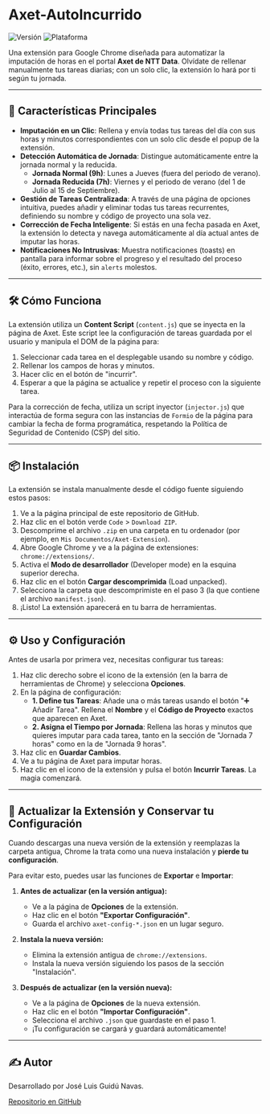 # Axet-AutoIncurrido

![Versión](https://img.shields.io/badge/version-1.0-blue)
![Plataforma](https://img.shields.io/badge/Plataforma-Google_Chrome-brightgreen)

Una extensión para Google Chrome diseñada para automatizar la imputación de horas en el portal **Axet de NTT Data**. Olvídate de rellenar manualmente tus tareas diarias; con un solo clic, la extensión lo hará por ti según tu jornada.

---

## 🚀 Características Principales

* **Imputación en un Clic**: Rellena y envía todas tus tareas del día con sus horas y minutos correspondientes con un solo clic desde el popup de la extensión.
* **Detección Automática de Jornada**: Distingue automáticamente entre la jornada normal y la reducida.
    * **Jornada Normal (9h)**: Lunes a Jueves (fuera del periodo de verano).
    * **Jornada Reducida (7h)**: Viernes y el periodo de verano (del 1 de Julio al 15 de Septiembre).
* **Gestión de Tareas Centralizada**: A través de una página de opciones intuitiva, puedes añadir y eliminar todas tus tareas recurrentes, definiendo su nombre y código de proyecto una sola vez.
* **Corrección de Fecha Inteligente**: Si estás en una fecha pasada en Axet, la extensión lo detecta y navega automáticamente al día actual antes de imputar las horas.
* **Notificaciones No Intrusivas**: Muestra notificaciones (toasts) en pantalla para informar sobre el progreso y el resultado del proceso (éxito, errores, etc.), sin `alerts` molestos.

---

## 🛠️ Cómo Funciona

La extensión utiliza un **Content Script** (`content.js`) que se inyecta en la página de Axet. Este script lee la configuración de tareas guardada por el usuario y manipula el DOM de la página para:

1.  Seleccionar cada tarea en el desplegable usando su nombre y código.
2.  Rellenar los campos de horas y minutos.
3.  Hacer clic en el botón de "incurrir".
4.  Esperar a que la página se actualice y repetir el proceso con la siguiente tarea.

Para la corrección de fecha, utiliza un script inyector (`injector.js`) que interactúa de forma segura con las instancias de `Formio` de la página para cambiar la fecha de forma programática, respetando la Política de Seguridad de Contenido (CSP) del sitio.

---

## 📦 Instalación

La extensión se instala manualmente desde el código fuente siguiendo estos pasos:

1.  Ve a la página principal de este repositorio de GitHub.
2.  Haz clic en el botón verde `Code` > `Download ZIP`.
3.  Descomprime el archivo `.zip` en una carpeta en tu ordenador (por ejemplo, en `Mis Documentos/Axet-Extension`).
4.  Abre Google Chrome y ve a la página de extensiones: `chrome://extensions/`.
5.  Activa el **Modo de desarrollador** (Developer mode) en la esquina superior derecha.
6.  Haz clic en el botón **Cargar descomprimida** (Load unpacked).
7.  Selecciona la carpeta que descomprimiste en el paso 3 (la que contiene el archivo `manifest.json`).
8.  ¡Listo! La extensión aparecerá en tu barra de herramientas.

---
## ⚙️ Uso y Configuración

Antes de usarla por primera vez, necesitas configurar tus tareas:

1.  Haz clic derecho sobre el icono de la extensión (en la barra de herramientas de Chrome) y selecciona **Opciones**.
2.  En la página de configuración:
    * **1. Define tus Tareas**: Añade una o más tareas usando el botón "➕ Añadir Tarea". Rellena el **Nombre** y el **Código de Proyecto** exactos que aparecen en Axet.
    * **2. Asigna el Tiempo por Jornada**: Rellena las horas y minutos que quieres imputar para cada tarea, tanto en la sección de "Jornada 7 horas" como en la de "Jornada 9 horas".
3.  Haz clic en **Guardar Cambios**.
4.  Ve a tu página de Axet para imputar horas.
5.  Haz clic en el icono de la extensión y pulsa el botón **Incurrir Tareas**. La magia comenzará.

---

## 🔄 Actualizar la Extensión y Conservar tu Configuración

Cuando descargas una nueva versión de la extensión y reemplazas la carpeta antigua, Chrome la trata como una nueva instalación y **pierde tu configuración**.

Para evitar esto, puedes usar las funciones de **Exportar** e **Importar**:

1.  **Antes de actualizar (en la versión antigua):**
    * Ve a la página de **Opciones** de la extensión.
    * Haz clic en el botón **"Exportar Configuración"**.
    * Guarda el archivo `axet-config-*.json` en un lugar seguro.

2.  **Instala la nueva versión:**
    * Elimina la extensión antigua de `chrome://extensions`.
    * Instala la nueva versión siguiendo los pasos de la sección "Instalación".

3.  **Después de actualizar (en la versión nueva):**
    * Ve a la página de **Opciones** de la nueva extensión.
    * Haz clic en el botón **"Importar Configuración"**.
    * Selecciona el archivo `.json` que guardaste en el paso 1.
    * ¡Tu configuración se cargará y guardará automáticamente!

---

## ✍️ Autor

Desarrollado por José Luis Guidú Navas.

[Repositorio en GitHub](https://github.com/TECNILUIS/Axet-AutoIncurrido)